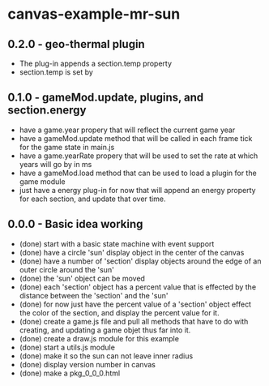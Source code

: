 # canvas-example-mr-sun

## 0.2.0 - geo-thermal plugin
* The plug-in appends a section.temp property
* section.temp is set by

## 0.1.0 - gameMod.update, plugins, and section.energy
* have a game.year propery that will reflect the current game year
* have a gameMod.update method that will be called in each frame tick for the game state in main.js
* have a game.yearRate propery that will be used to set the rate at which years will go by in ms
* have a gameMod.load method that can be used to load a plugin for the game module
* just have a energy plug-in for now that will append an energy property for each section, and update that over time.

## 0.0.0 - Basic idea working
* (done) start with a basic state machine with event support
* (done) have a circle 'sun' display object in the center of the canvas
* (done) have a number of 'section' display objects around the edge of an outer circle around the 'sun'
* (done) the 'sun' object can be moved 
* (done) each 'section' object has a percent value that is effected by the distance between the 'section' and the 'sun'
* (done) for now just have the percent value of a 'section' object effect the color of the section, and display the percent value for it.
* (done) create a game.js file and pull all methods that have to do with creating, and updating a game objet thus far into it.
* (done) create a draw.js module for this example
* (done) start a utils.js module
* (done) make it so the sun can not leave inner radius
* (done) display version number in canvas
* (done) make a pkg_0_0_0.html
